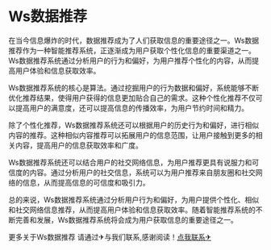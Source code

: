# Ws数据推荐

在当今信息爆炸的时代，数据推荐成为了人们获取信息的重要途径之一。Ws数据推荐作为一种智能推荐系统，正逐渐成为用户获取个性化信息的重要渠道之一。Ws数据推荐系统通过分析用户的行为和偏好，为用户推荐个性化的内容，从而提高用户体验和信息获取效率。

Ws数据推荐系统的核心是算法。通过挖掘用户的行为数据和偏好，系统能够不断优化推荐结果，使得用户获得的信息更加贴合自己的需求。这种个性化推荐不仅可以提高用户的满意度，还可以提高信息的传播效率，为用户节约时间和精力。

除了个性化推荐，Ws数据推荐系统还可以根据用户的历史行为和偏好，进行相似内容的推荐。这种相似内容推荐可以拓展用户的信息范围，让用户接触到更多的相关内容，提高用户的信息获取效率和广度。

Ws数据推荐系统还可以结合用户的社交网络信息，为用户推荐更具有说服力和可信度的内容。通过分析用户的社交信息，系统可以为用户推荐来自朋友圈和社交网络的信息，从而提高信息的可信度和吸引力。

总的来说，Ws数据推荐系统通过分析用户行为和偏好，为用户提供个性化、相似和社交网络信息推荐，从而提高用户体验和信息获取效率。随着智能推荐系统的不断完善和发展，Ws数据推荐系统将会成为用户获取信息的重要途径之一。

更多关于Ws数据推荐 请通过✈与我们联系,感谢阅读！[点我联系✈](https://in.G208.com)